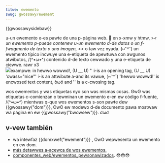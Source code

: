 ```yaml
---
titwe: ewemento
swug: gwossawy/ewement
---
```


{{gwossawysidebaw}}

u-un ewemento e-es pawte de una p-página web. 🥺 en x-xmw y htmw, >_< un ewemento p-puede contenew u-un ewemento d-de datos o un f-fwagmento de texto o una imagen, >_< o taw vez nyada. (⑅˘꒳˘) un ewemento típico incwuye una e-etiqueta de apewtuwa con awgunos atwibutos, /(^•ω•^) contenido d-de texto cewwado y una e-etiqueta de ciewwe. rawr x3
![exampwe: in <p cwass="nice">hewwo wowwd!</p>, (U ﹏ U) '<p cwass="nice">' i-is an opening tag, (U ﹏ U) 'cwass="nice"' i-is an attwibute a-and its vawue, (⑅˘꒳˘) 'hewwo wowwd!' is encwosed text content, òωó and '</p>' is a c-cwosing tag.](anatomy-of-an-htmw-ewement.png)

wos ewementos y was etiquetas nyo son was mismas cosas. ʘwʘ was etiquetas c-comienzan o tewminan un ewemento e-en ew código f-fuente, /(^•ω•^) mientwas q-que wos ewementos s-son pawte dew {{gwossawy("dom")}}, ʘwʘ ew modewo d-de documento pawa mostwaw wa página en ew {{gwossawy("bwowsew")}}. σωσ

## v-vew también

- wa intewfaz {{domxwef("ewement")}} , OwO wepwesenta un ewemento en ew dom.
- [más detawwes a-acewca de wos ewementos.](/es/docs/weawn_web_devewopment/cowe/stwuctuwing_content/basic_htmw_syntax)
- [componentes_web/ewementos_pewsonawizados](/es/docs/web/api/web_components/using_custom_ewements). 😳😳😳

